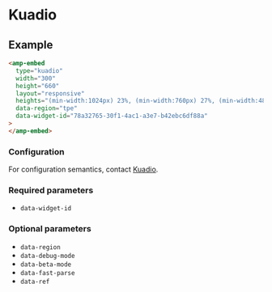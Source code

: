 <!---
Copyright 2018 The AMP HTML Authors. All Rights Reserved.

Licensed under the Apache License, Version 2.0 (the "License");
you may not use this file except in compliance with the License.
You may obtain a copy of the License at

      http://www.apache.org/licenses/LICENSE-2.0

Unless required by applicable law or agreed to in writing, software
distributed under the License is distributed on an "AS-IS" BASIS,
WITHOUT WARRANTIES OR CONDITIONS OF ANY KIND, either express or implied.
See the License for the specific language governing permissions and
limitations under the License.
-->

# Kuadio

## Example

```html
<amp-embed
  type="kuadio"
  width="300"
  height="660"
  layout="responsive"
  heights="(min-width:1024px) 23%, (min-width:760px) 27%, (min-width:480px) 72%, 220%"
  data-region="tpe"
  data-widget-id="78a32765-30f1-4ac1-a3e7-b42ebc6df88a"
>
</amp-embed>
```

### Configuration

For configuration semantics, contact [Kuadio](https://www.tenmax.io/kuadio).

### Required parameters

- `data-widget-id`

### Optional parameters

- `data-region`
- `data-debug-mode`
- `data-beta-mode`
- `data-fast-parse`
- `data-ref`
